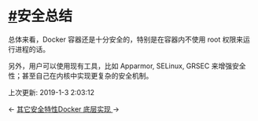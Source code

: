 # [#](https://funtl.com/zh/docs-docker/Docker-安全总结.html#安全总结)安全总结

总体来看，Docker 容器还是十分安全的，特别是在容器内不使用 root 权限来运行进程的话。

另外，用户可以使用现有工具，比如 Apparmor, SELinux, GRSEC 来增强安全性；甚至自己在内核中实现更复杂的安全机制。

上次更新: 2019-1-3 2:03:12

← [其它安全特性](https://funtl.com/zh/docs-docker/Docker-安全-其它安全特性.html)[Docker 底层实现 ](https://funtl.com/zh/docs-docker/Docker-底层实现.html)→